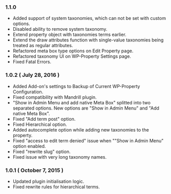 ### 1.1.0
* Added support of system taxonomies, which can not be set with custom options.
* Disabled ability to remove system taxonomy.
* Extend property object with taxonomies terms earlier.
* Extend the draw attributes function with single-value taxonomies being treated as regular attributes.
* Refactored meta box type options on Edit Property page.
* Refactored taxonomy UI on WP-Property Settings page.
* Fixed Fatal Errors.

### 1.0.2 ( July 28, 2016 )
* Added Add-on's settings to Backup of Current WP-Property Configuration.
* Fixed compatibility with Mandrill plugin.
* "Show in Admin Menu and add native Meta Box" splitted into two separated options. New options are "Show in Admin Menu" and "Add native Meta Box".
* Fixed "Add term post" option.
* Fixed Hierarchical option.
* Added autocomplete option while adding new taxonomies to the property.
* Fixed "access to edit term denied" issue when ""Show in Admin Menu" option enabled.
* Fixed "rewrite slug" option.
* Fixed issue with very long taxonomy names.

### 1.0.1 ( October 7, 2015 )
* Updated plugin initialisation logic.
* Fixed rewrite rules for hierarchical terms.
